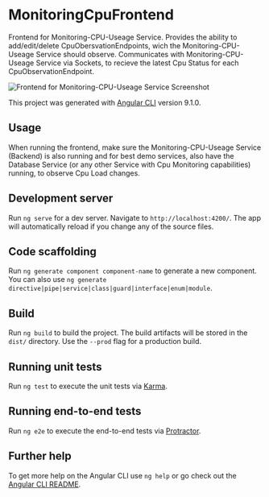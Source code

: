# MonitoringCpuFrontend

Frontend for Monitoring-CPU-Useage Service. Provides the ability to add/edit/delete CpuObersvationEndpoints, wich the Monitoring-CPU-Useage Service should observe. Communicates with Monitoring-CPU-Useage Service via Sockets, to recieve the latest Cpu Status for each CpuObservationEndpoint.

![Frontend for Monitoring-CPU-Useage Service Screenshot](https://github.com/ccims/monitoring-cpu-frontend/blob/master/readme-screenshot.png)


This project was generated with [Angular CLI](https://github.com/angular/angular-cli) version 9.1.0.

## Usage

When running the frontend, make sure the Monitoring-CPU-Useage Service (Backend) is also running and for best demo services, also have the Database Service (or any other Service with Cpu Monitoring capabilities) running, to observe Cpu Load changes.

## Development server

Run `ng serve` for a dev server. Navigate to `http://localhost:4200/`. The app will automatically reload if you change any of the source files.

## Code scaffolding

Run `ng generate component component-name` to generate a new component. You can also use `ng generate directive|pipe|service|class|guard|interface|enum|module`.

## Build

Run `ng build` to build the project. The build artifacts will be stored in the `dist/` directory. Use the `--prod` flag for a production build.

## Running unit tests

Run `ng test` to execute the unit tests via [Karma](https://karma-runner.github.io).

## Running end-to-end tests

Run `ng e2e` to execute the end-to-end tests via [Protractor](http://www.protractortest.org/).

## Further help

To get more help on the Angular CLI use `ng help` or go check out the [Angular CLI README](https://github.com/angular/angular-cli/blob/master/README.md).
